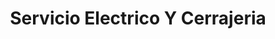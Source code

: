 ---
title: "Servicio Electrico Y Cerrajeria"
url: /bogota-d-c/servicio-electrico-y-cerrajeria/
shop: Eisenwaren
---